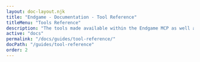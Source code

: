 ```yaml
---
layout: doc-layout.njk
title: "Endgame - Documentation - Tool Reference"
titleMenu: "Tools Reference"
description: "The tools made available within the Endgame MCP as well as their inputs"
active: "docs"
permalink: "/docs/guides/tool-reference/"
docPath: "/guides/tool-reference"
order: 2
---
```


